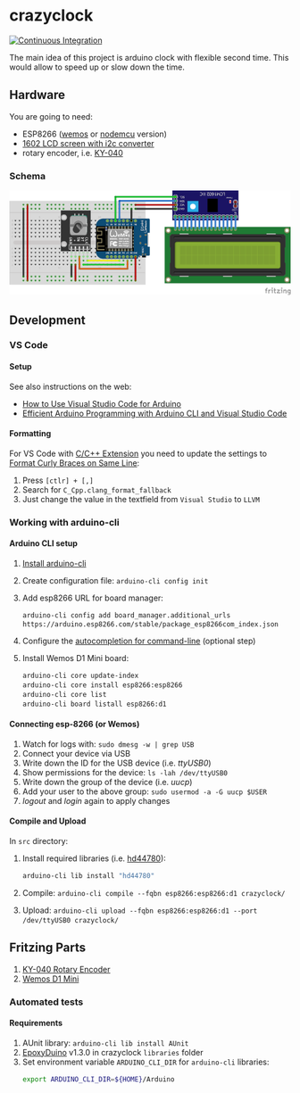 # crazyclock

[![Continuous Integration](https://github.com/The-Coobaz/crazyclock/actions/workflows/continuous-integration.yml/badge.svg)](https://github.com/The-Coobaz/crazyclock/actions/workflows/continuous-integration.yml)

The main idea of this project is arduino clock with flexible second time.
This would allow to speed up or slow down the time.

## Hardware

You are going to need:
- ESP8266 ([wemos](https://www.aliexpress.com/wholesale?SearchText=wemos+d1+mini) or [nodemcu](https://www.aliexpress.com/wholesale?SearchText=nodemcu) version) 
- [1602 LCD screen with i2c  converter](https://www.aliexpress.com/wholesale?SearchText=lcd+1602+i2c)
- rotary encoder, i.e. [KY-040](https://www.aliexpress.com/wholesale?SearchText=ky-040+rotary+encoder)

### Schema

[![Fritzing Wemos D1 Mini schema](./misc/img/wemos-d1-mini-s.png)](./misc/img/wemos-d1-mini.png)

## Development

### VS Code

#### Setup

See also instructions on the web:

- [How to Use Visual Studio Code for Arduino](https://maker.pro/arduino/tutorial/how-to-use-visual-studio-code-for-arduino)
- [Efficient Arduino Programming with Arduino CLI and Visual Studio Code](https://learn.sparkfun.com/tutorials/efficient-arduino-programming-with-arduino-cli-and-visual-studio-code/all)

#### Formatting

For VS Code with [C/C++ Extension](https://marketplace.visualstudio.com/items?itemName=ms-vscode.cpptools)
you need to update the settings to [Format Curly Braces on Same Line](https://stackoverflow.com/a/69560647/1823545):

1. Press `[ctlr] + [,]`
2. Search for `C_Cpp.clang_format_fallback`
3. Just change the value in the textfield from `Visual Studio` to `LLVM`

### Working with arduino-cli

#### Arduino CLI setup

1. [Install arduino-cli](https://arduino.github.io/arduino-cli/0.22/installation/)
2. Create configuration file: `arduino-cli config init`
3. Add esp8266 URL for board manager:

    ```
    arduino-cli config add board_manager.additional_urls https://arduino.esp8266.com/stable/package_esp8266com_index.json
    ```
3. Configure the [autocompletion for command-line](https://arduino.github.io/arduino-cli/0.22/command-line-completion/#generate-the-completion-file) (optional step)
3. Install Wemos D1 Mini board:

    ```bash
    arduino-cli core update-index
    arduino-cli core install esp8266:esp8266
    arduino-cli core list
    arduino-cli board listall esp8266:d1
    ```

#### Connecting esp-8266 (or Wemos)

1. Watch for logs with: `sudo dmesg -w | grep USB`
2. Connect your device via USB
3. Write down the ID for the USB device (i.e. *ttyUSB0*)
4. Show permissions for the device: `ls -lah /dev/ttyUSB0`
5. Write down the group of the device (i.e. *uucp*)
6. Add your user to the above group: `sudo usermod -a -G uucp $USER`
7. *logout* and *login* again to apply changes

#### Compile and Upload

In `src` directory:

1. Install required libraries (i.e. [hd44780](https://github.com/duinoWitchery/hd44780)):

    ```bash
    arduino-cli lib install "hd44780"
    ```
2. Compile: `arduino-cli compile --fqbn esp8266:esp8266:d1 crazyclock/`
3. Upload: `arduino-cli upload --fqbn esp8266:esp8266:d1 --port /dev/ttyUSB0 crazyclock/`

## Fritzing Parts

1. [KY-040 Rotary Encoder](https://forum.fritzing.org/t/ky-040-rotary-encoder-breakout-board-part/11073)
2. [Wemos D1 Mini](https://github.com/mcauser/Fritzing-Part-WeMos-D1-Mini/tree/master/dist)

### Automated tests

#### Requirements

1. AUnit library: `arduino-cli lib install AUnit`
2. [EpoxyDuino](https://github.com/bxparks/EpoxyDuino#installation) v1.3.0 in crazyclock `libraries` folder
3. Set environment variable `ARDUINO_CLI_DIR` for  `arduino-cli` libraries:
    ```bash
    export ARDUINO_CLI_DIR=${HOME}/Arduino
    ```

